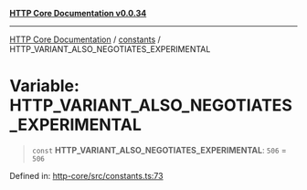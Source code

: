 [**HTTP Core Documentation v0.0.34**](../../README.md)

***

[HTTP Core Documentation](../../modules.md) / [constants](../README.md) / HTTP\_VARIANT\_ALSO\_NEGOTIATES\_EXPERIMENTAL

# Variable: HTTP\_VARIANT\_ALSO\_NEGOTIATES\_EXPERIMENTAL

> `const` **HTTP\_VARIANT\_ALSO\_NEGOTIATES\_EXPERIMENTAL**: `506` = `506`

Defined in: [http-core/src/constants.ts:73](https://github.com/stonemjs/http-core/blob/eaa01dbfed8a1d56fab239821e27802dd54ab017/src/constants.ts#L73)
